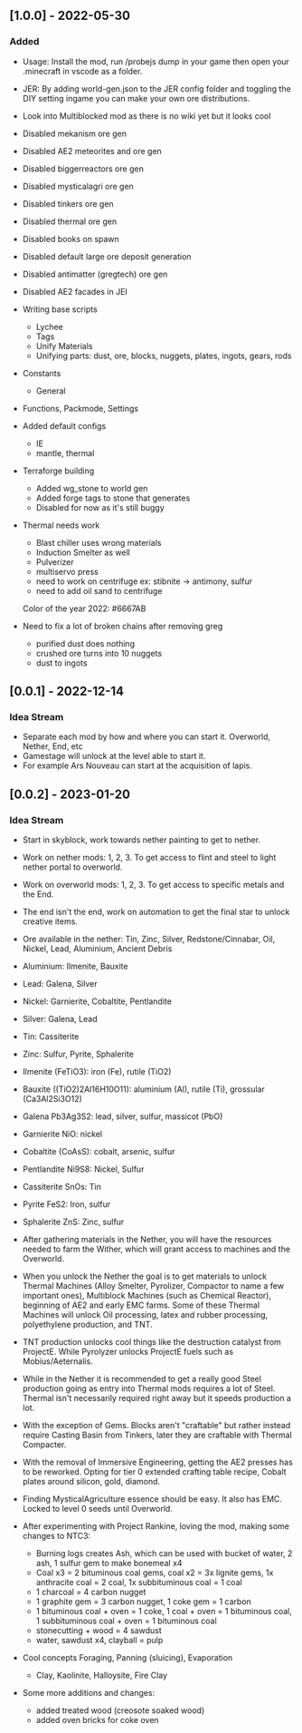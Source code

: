 ## [1.0.0] - 2022-05-30

### Added
- Usage:  Install the mod, run /probejs dump in your game then open your .minecraft in vscode as a folder.
- JER: By adding world-gen.json to the JER config folder and toggling the DIY setting ingame you can make your own ore distributions.
- Look into Multiblocked mod as there is no wiki yet but it looks cool

- Disabled mekanism ore gen
- Disabled AE2 meteorites and ore gen
- Disabled biggerreactors ore gen
- Disabled mysticalagri ore gen
- Disabled tinkers ore gen
- Disabled thermal ore gen
- Disabled books on spawn
- Disabled default large ore deposit generation
- Disabled antimatter (gregtech) ore gen
- Disabled AE2 facades in JEI
- Writing base scripts
    - Lychee
    - Tags
    - Unify Materials
    - Unifying parts: dust, ore, blocks, nuggets, plates, ingots, gears, rods
- Constants
    - General
- Functions, Packmode, Settings
- Added default configs
    - IE
    - mantle, thermal
- Terraforge building
    - Added wg_stone to world gen
    - Added forge tags to stone that generates
    - Disabled for now as it's still buggy
- Thermal needs work
    - Blast chiller uses wrong materials
    - Induction Smelter as well
    - Pulverizer
    - multiservo press
    - need to work on centrifuge ex: stibnite -> antimony, sulfur
    - need to add oil sand to centrifuge

    Color of the year 2022:
    #6667AB
    
- Need to fix a lot of broken chains after removing greg
    - purified dust does nothing
    - crushed ore turns into 10 nuggets
    - dust to ingots



## [0.0.1] - 2022-12-14

### Idea Stream

- Separate each mod by how and where you can start it. Overworld, Nether, End, etc
- Gamestage will unlock at the level able to start it.
- For example Ars Nouveau can start at the acquisition of lapis.


## [0.0.2] - 2023-01-20

### Idea Stream

- Start in skyblock, work towards nether painting to get to nether.
- Work on nether mods: 1, 2, 3. To get access to flint and steel to light nether portal to overworld.
- Work on overworld mods: 1, 2, 3. To get access to specific metals and the End.
- The end isn't the end, work on automation to get the final star to unlock creative items.

- Ore available in the nether: Tin, Zinc, Silver, Redstone/Cinnabar, Oil, Nickel, Lead, Aluminium, Ancient Debris
- Aluminium: Ilmenite, Bauxite
- Lead: Galena, Silver
- Nickel: Garnierite, Cobaltite, Pentlandite
- Silver: Galena, Lead
- Tin: Cassiterite
- Zinc: Sulfur, Pyrite, Sphalerite

- Ilmenite (FeTiO3): iron (Fe), rutile (TiO2)
- Bauxite ((TiO2)2Al16H10O11): aluminium (Al), rutile (Ti), grossular (Ca3Al2Si3O12)
- Galena Pb3Ag3S2: lead, silver, sulfur, massicot (PbO)
- Garnierite NiO: nickel
- Cobaltite (CoAsS): cobalt, arsenic, sulfur
- Pentlandite Ni9S8: Nickel, Sulfur
- Cassiterite SnOs: Tin
- Pyrite FeS2: Iron, sulfur
- Sphalerite ZnS: Zinc, sulfur

- After gathering materials in the Nether, you will have the resources needed to farm the Wither, which will grant access to machines and the Overworld.
- When you unlock the Nether the goal is to get materials to unlock Thermal Machines (Alloy Smelter, Pyrolizer, Compactor to name a few important ones), Multiblock Machines (such as Chemical Reactor), beginning of AE2 and early EMC farms. Some of these Thermal Machines will unlock Oil processing, latex and rubber processing, polyethylene production, and TNT.
- TNT production unlocks cool things like the destruction catalyst from ProjectE. While Pyrolyzer unlocks ProjectE fuels such as Mobius/Aeternalis.
- While in the Nether it is recommended to get a really good Steel production going as entry into Thermal mods requires a lot of Steel. Thermal isn't necessarily required right away but it speeds production a lot.
- With the exception of Gems. Blocks aren't "craftable" but rather instead require Casting Basin from Tinkers, later they are craftable with Thermal Compacter.
- With the removal of Immersive Engineering, getting the AE2 presses has to be reworked. Opting for tier 0 extended crafting table recipe, Cobalt plates around silicon, gold, diamond.
- Finding MysticalAgriculture essence should be easy. It also has EMC. Locked to level 0 seeds until Overworld.

- After experimenting with Project Rankine, loving the mod, making some changes to NTC3:
    - Burning logs creates Ash, which can be used with bucket of water, 2 ash, 1 sulfur gem to make bonemeal x4
    - Coal x3 = 2 bituminous coal gems, coal x2 = 3x lignite gems, 1x anthracite coal = 2 coal, 1x subbituminous coal = 1 coal
    - 1 charcoal = 4 carbon nugget
    - 1 graphite gem = 3 carbon nugget, 1 coke gem = 1 carbon
    - 1 bituminous coal + oven = 1 coke, 1 coal + oven = 1 bituminous coal, 1 subbituminous coal + oven = 1 bituminous coal
    - stonecutting + wood = 4 sawdust
    - water, sawdust x4, clayball = pulp
- Cool concepts Foraging, Panning (sluicing), Evaporation
    - Clay, Kaolinite, Halloysite, Fire Clay

- Some more additions and changes:
    - added treated wood (creosote soaked wood)
    - added oven bricks for coke oven
